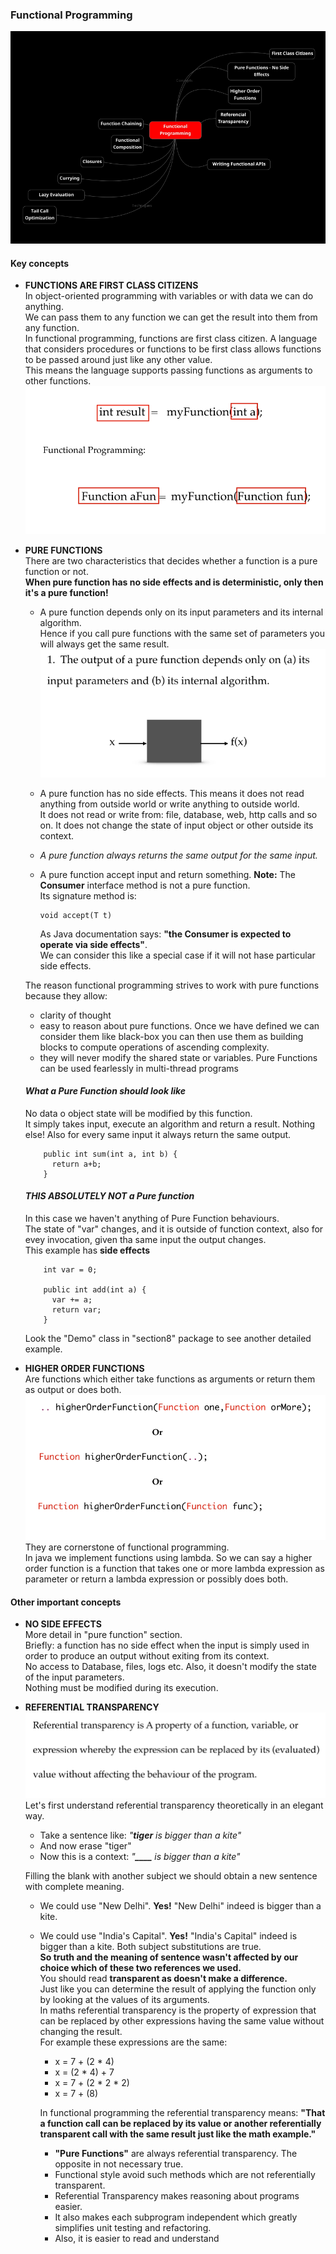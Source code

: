 ### Functional Programming

![image info](./imgs/Screenshot_20240723_103621.png "Functional Programming Mind Map")

#### Key concepts
- **FUNCTIONS ARE FIRST CLASS CITIZENS**  
  In object-oriented programming with variables or with data we can do anything.  
  We can pass them to any function we can get the result into them from any function.  
  In functional programming, functions are first class citizen. A language that considers procedures or functions to be first class allows functions to be passed around just like any other value.  
  This means the language supports passing functions as arguments to other functions.  
  ![image info](./imgs/Screenshot_20240723_143518.png "functions are first class citizens")


- **PURE FUNCTIONS**  
  There are two characteristics that decides whether a function is a pure function or not.  
  **When pure function has no side effects and is deterministic, only then it's a pure function!**

    - A pure function depends only on its input parameters and its internal algorithm.  
      Hence if you call pure functions with the same set of parameters you will always get the same result.  
      ![image info](./imgs/Screenshot_20240723_144006.png "Pure Function - 1")
    - A pure function has no side effects. This means it does not read anything from outside world or write anything to outside world.  
      It does not read or write from: file, database, web, http calls and so on.
      It does not change the state of input object or other outside its context.
    - *A pure function always returns the same output for the same input.*
    - A pure function accept input and return something.
      **Note:** The **Consumer<T>** interface method is not a pure function.  
      Its signature method is:

          void accept(T t)

      As Java documentation says: **"the Consumer is expected to operate via side effects"**.  
      We can consider this like a special case if it will not hase particular side effects.

  The reason functional programming strives to work with pure functions because they allow:
    - clarity of thought
    - easy to reason about pure functions. Once we have defined we can consider them like black-box you can then use them as building blocks to compute operations of ascending complexity.
    - they will never modify the shared state or variables. Pure Functions can be used fearlessly in multi-thread programs

  #### *What a Pure Function should look like*
  No data o object state will be modified by this function.  
  It simply takes input, execute an algorithm and return a result. Nothing else!
  Also for every same input it always return the same output.

          public int sum(int a, int b) {
            return a+b;
          }

  #### *THIS ABSOLUTELY NOT a Pure function*
  In this case we haven't anything of Pure Function behaviours.  
  The state of "var" changes, and it is outside of function context, also for evey invocation, given tha same input the output changes.  
  This example has **side effects**

          int var = 0;

          public int add(int a) {
            var += a;
            return var;
          }

  Look the "Demo" class in "section8" package to see another detailed example.


- **HIGHER ORDER FUNCTIONS**  
  Are functions which either take functions as arguments or return them as output or does both.
  ![image info](./imgs/Screenshot_20240724_123221.png "Higher Order Functions")
  They are cornerstone of functional programming.  
  In java we implement functions using lambda. So we can say a higher order function is a function that takes one or more lambda expression as parameter or return a lambda expression or possibly does both.


#### Other important concepts
- **NO SIDE EFFECTS**  
  More detail in "pure function" section.  
  Briefly: a function has no side effect when the input is simply used in order to produce an output without exiting from its context.  
  No access to Database, files, logs etc. Also, it doesn't modify the state of the input parameters.  
  Nothing must be modified during its execution.

- **REFERENTIAL TRANSPARENCY**  
  ![image info](./imgs/Screenshot_20240724_153814.png "Referential Transparency")  
  Let's first understand referential transparency theoretically in an elegant way.

    - Take a sentence like: *"**tiger** is bigger than a kite"*
    - And now erase "tiger"
    - Now this is a context: *"**____** is bigger than a kite"*

  Filling the blank with another subject we should obtain a new sentence with complete meaning.
    - We could use "New Delhi". **Yes!** "New Delhi" indeed is bigger than a kite.
    - We could use "India's Capital". **Yes!** "India's Capital" indeed is bigger than a kite.
      Both subject substitutions are true.  
      **So truth and the meaning of sentence wasn't affected by our choice which of these two references we used.**  
      You should read **transparent as doesn't make a difference.**  
      Just like you can determine the result of applying the function only by looking at the values of its arguments.  
      In maths referential transparency is the property of expression that can be replaced by other expressions having the same value without changing the result.  
      For example these expressions are the same:
        - x = 7 + (2 * 4)
        - x = (2 * 4) + 7
        - x = 7 + (2 * 2 * 2)
        - x = 7 + (8)

      In functional programming the referential transparency means: **"That a function call can be replaced by its value or another referentially transparent call with the same result just like the math example."**
        - **"Pure Functions"** are always referential transparency. The opposite in not necessary true.
        - Functional style avoid such methods which are not referentially transparent.
        - Referential Transparency makes reasoning about programs easier.
        - It also makes each subprogram independent which greatly simplifies unit testing and refactoring.
        - Also, it is easier to read and understand